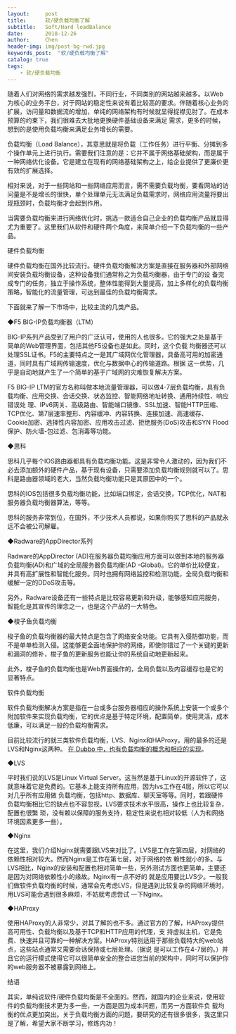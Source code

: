 ```yaml
---
layout:     post
title:      软/硬负载均衡了解
subtitle:   Soft/Hard loadBalance
date:       2018-12-26
author:     Chen
header-img: img/post-bg-rwd.jpg
keywords_post:  "软/硬负载均衡了解"
catalog: true
tags:
    - 软/硬负载均衡
---
```





随着人们对网络的需求越发强烈，不同行业，不同类别的网站越来越多。以Web为核心的业务平台，对于网站的稳定性来说有着比较高的要求。伴随着核心业务的扩展，访问量和数据流的增加，单纯的网络架构有时候就显得捉襟见肘了。在成本预算的约束下，我们很难去大批地更换硬件基础设备来满足 需求，更多的时候，想到的是使用负载均衡来满足业务增长的需要。

负载均衡（Load Balance），其意思就是将负载（工作任务）进行平衡、分摊到多个操作单元上进行执行。需要我们注意的是：它并不属于网络基础架构，而是属于一种网络优化设备。它是建立在现有的网络基础架构之上，给企业提供了更廉价更有效的扩展选择。

相对来说，对于一些网站和一些网络应用而言，需不需要负载均衡，要看网站的访问量是不是增长的很快，单个处理单元无法满足负载需求时，网络应用流量将要出现瓶颈时，负载均衡才会起到作用。

当需要负载均衡来进行网络优化时，挑选一款适合自己企业的负载均衡产品就显得尤为重要了。这里我们从软件和硬件两个角度，来简单介绍一下负载均衡的一些产品。

硬件负载均衡

硬件负载均衡在国外比较流行。硬件负载均衡解决方案是直接在服务器和外部网络间安装负载均衡设备，这种设备我们通常称之为负载均衡器，由于专门的设 备完成专门的任务，独立于操作系统，整体性能得到大量提高，加上多样化的负载均衡策略，智能化的流量管理，可达到最佳的负载均衡需求。

下面就来了解一下市场中，比较主流的几类产品。

◆F5 BIG-IP负载均衡器（LTM）

BIG-IP系列产品受到了用户的广泛认可，使用的人也很多。它的强大之处是基于简单的Web管理界面，包括其他F5设备也是如此。同时，这个负载 均衡器还可以处理SSL证书。F5的主要特点之一是其广域网优化管理器，具备高可用的加密通道，同时具有广域网传输速度，优化与数据中心的传输道路。根据 这一优势，几乎是自动地就产生了一个简单的基于广域网的灾难恢复解决方案。

F5 BIG-IP LTM的官方名称叫做本地流量管理器，可以做4-7层负载均衡，具有负载均衡、应用交换、会话交换、状态监控、智能网络地址转换、通用持续性、响应错误处 理、IPv6网关、高级路由、智能端口镜像、SSL加速、智能HTTP压缩、TCP优化、第7层速率整形、内容缓冲、内容转换、连接加速、高速缓存、 Cookie加密、选择性内容加密、应用攻击过滤、拒绝服务(DoS)攻击和SYN Flood保护、防火墙-包过滤、包消毒等功能。

◆思科

思科几乎每个IOS路由器都具有负载均衡功能。这是非常令人激动的，因为我们不必去添加额外的硬件产品，基于现有设备，只需要添加负载均衡规则就可以了。思科是路由器领域的老大，当然负载均衡功能只是其原因中的一个。

思科的IOS包括很多负载均衡功能，比如端口绑定，会话交换，TCP优化，NAT和服务器负载均衡器算法，等等。

思科的服务非常到位，在国外，不少技术人员都说，如果你购买了思科的产品就永远不会被公司解雇。

◆Radware的AppDirector系列

Radware的AppDirector (AD)在服务器负载均衡应用方面可以做到本地的服务器负载均衡(AD)和广域的全局服务器负载均衡(AD -Global)。它的单价比较便宜，并具有高扩展性和智能化服务。同时也拥有网络监控和检测功能，全局负载均衡和缓解一定的DDoS攻击等。

另外，Radware设备还有一些特点是比较容易更新和升级，能够感知应用服务，智能化是其宣传的理念之一，也是这个产品的一大特色。

◆梭子鱼负载均衡

梭子鱼的负载均衡器的最大特点是包含了网络安全功能。它具有入侵防御功能，而不是单单检测入侵。这能够更全面地保护你的网络，即使你错过了一个关键的更新和漏洞的修补，梭子鱼的更新服务也能让你的系统自动地更新起来。

此外，梭子鱼的负载均衡也是Web界面操作的，全局负载以及内容缓存也是它的显著特点。

软件负载均衡

软件负载均衡解决方案是指在一台或多台服务器相应的操作系统上安装一个或多个附加软件来实现负载均衡，它的优点是基于特定环境，配置简单，使用灵活，成本低廉，可以满足一般的负载均衡需求。

目前比较流行的就三类软件负载均衡，LVS、Nginx和HAProxy。用的最多的还是LVS和Nginx这两种。
[在 Dubbo 中，也有负载均衡的概念和相应的实现](http://dubbo.apache.org/zh-cn/docs/source_code_guide/loadbalance.html)。

◆LVS

平时我们说的LVS是Linux Virtual Server。这当然是基于Linux的开源软件了，这就意味着它是免费的。它基本上能支持所有应用，因为lvs工作在4层，所以它可以对几乎所有应用做 负载均衡，包括http、数据库、聊天室等等。同时，若跟硬件负载均衡相比它的缺点也不容忽视，LVS要求技术水平很高，操作上也比较复杂，配置也很繁 琐，没有赖以保障的服务支持，稳定性来说也相对较低（人为和网络环境因素更多一些）。

◆Nginx

在这里，我们介绍Nginx就需要跟LVS来对比了。LVS是工作在第四层，对网络的依赖性相对较大。然而Nginx是工作在第七层，对于网络的依 赖性就小的多。与LVS相比，Nginx的安装和配置也相对简单一些，另外测试方面也更简单，主要还是因为对网络依赖性小的缘故。Nginx有一点不好的 就是应用要比LVS少。一般我们做软件负载均衡的时候，通常会先考虑LVS，但是遇到比较复杂的网络环境时，用LVS可能会遇到很多麻烦，不妨就考虑尝试 一下Nginx。

◆HAProxy

使用HAProxy的人非常少，对其了解的也不多。通过官方的了解，HAProxy提供高可用性、负载均衡以及基于TCP和HTTP应用的代理，支 持虚拟主机，它是免费、快速并且可靠的一种解决方案。HAProxy特别适用于那些负载特大的web站点，这些站点通常又需要会话保持或七层处理。（据说 是可以工作在4-7层的。）并且它的运行模式使得它可以很简单安全的整合进您当前的架构中，同时可以保护你的web服务器不被暴露到网络上。

结语

其实，单纯说软件/硬件负载均衡是不全面的。然而，就国内的企业来说，使用软件的负载均衡技术更为多一些，一方面是因为成本问题，而另一方面软件负 载均衡的优点更加突出。关于负载均衡方面的问题，要研究的还有很多很多，我这里只是了解，希望大家不断学习，修炼内功！
